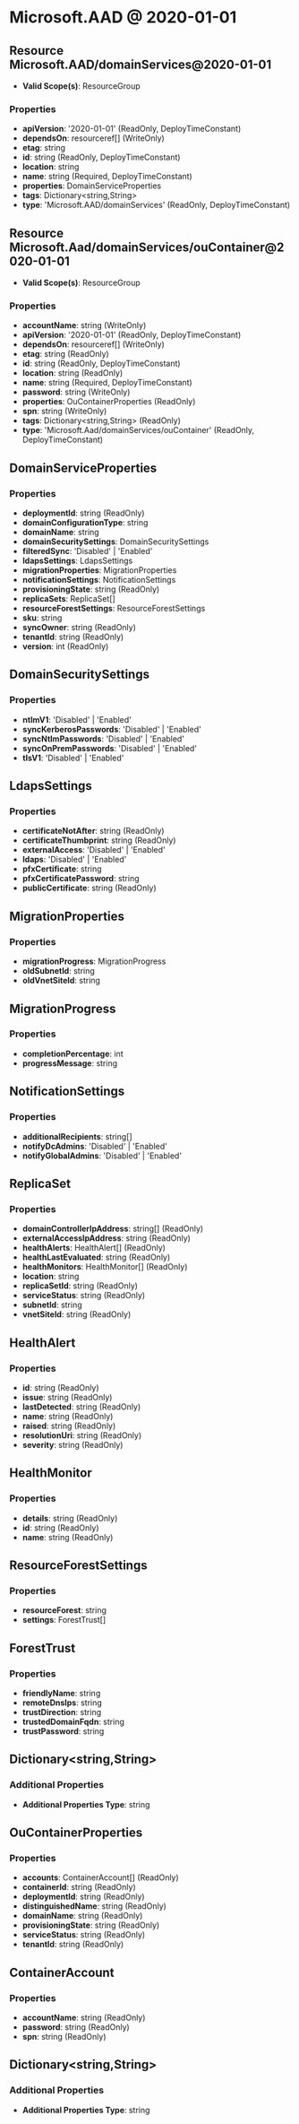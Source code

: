 # Microsoft.AAD @ 2020-01-01

## Resource Microsoft.AAD/domainServices@2020-01-01
* **Valid Scope(s)**: ResourceGroup
### Properties
* **apiVersion**: '2020-01-01' (ReadOnly, DeployTimeConstant)
* **dependsOn**: resourceref[] (WriteOnly)
* **etag**: string
* **id**: string (ReadOnly, DeployTimeConstant)
* **location**: string
* **name**: string (Required, DeployTimeConstant)
* **properties**: DomainServiceProperties
* **tags**: Dictionary<string,String>
* **type**: 'Microsoft.AAD/domainServices' (ReadOnly, DeployTimeConstant)

## Resource Microsoft.Aad/domainServices/ouContainer@2020-01-01
* **Valid Scope(s)**: ResourceGroup
### Properties
* **accountName**: string (WriteOnly)
* **apiVersion**: '2020-01-01' (ReadOnly, DeployTimeConstant)
* **dependsOn**: resourceref[] (WriteOnly)
* **etag**: string (ReadOnly)
* **id**: string (ReadOnly, DeployTimeConstant)
* **location**: string (ReadOnly)
* **name**: string (Required, DeployTimeConstant)
* **password**: string (WriteOnly)
* **properties**: OuContainerProperties (ReadOnly)
* **spn**: string (WriteOnly)
* **tags**: Dictionary<string,String> (ReadOnly)
* **type**: 'Microsoft.Aad/domainServices/ouContainer' (ReadOnly, DeployTimeConstant)

## DomainServiceProperties
### Properties
* **deploymentId**: string (ReadOnly)
* **domainConfigurationType**: string
* **domainName**: string
* **domainSecuritySettings**: DomainSecuritySettings
* **filteredSync**: 'Disabled' | 'Enabled'
* **ldapsSettings**: LdapsSettings
* **migrationProperties**: MigrationProperties
* **notificationSettings**: NotificationSettings
* **provisioningState**: string (ReadOnly)
* **replicaSets**: ReplicaSet[]
* **resourceForestSettings**: ResourceForestSettings
* **sku**: string
* **syncOwner**: string (ReadOnly)
* **tenantId**: string (ReadOnly)
* **version**: int (ReadOnly)

## DomainSecuritySettings
### Properties
* **ntlmV1**: 'Disabled' | 'Enabled'
* **syncKerberosPasswords**: 'Disabled' | 'Enabled'
* **syncNtlmPasswords**: 'Disabled' | 'Enabled'
* **syncOnPremPasswords**: 'Disabled' | 'Enabled'
* **tlsV1**: 'Disabled' | 'Enabled'

## LdapsSettings
### Properties
* **certificateNotAfter**: string (ReadOnly)
* **certificateThumbprint**: string (ReadOnly)
* **externalAccess**: 'Disabled' | 'Enabled'
* **ldaps**: 'Disabled' | 'Enabled'
* **pfxCertificate**: string
* **pfxCertificatePassword**: string
* **publicCertificate**: string (ReadOnly)

## MigrationProperties
### Properties
* **migrationProgress**: MigrationProgress
* **oldSubnetId**: string
* **oldVnetSiteId**: string

## MigrationProgress
### Properties
* **completionPercentage**: int
* **progressMessage**: string

## NotificationSettings
### Properties
* **additionalRecipients**: string[]
* **notifyDcAdmins**: 'Disabled' | 'Enabled'
* **notifyGlobalAdmins**: 'Disabled' | 'Enabled'

## ReplicaSet
### Properties
* **domainControllerIpAddress**: string[] (ReadOnly)
* **externalAccessIpAddress**: string (ReadOnly)
* **healthAlerts**: HealthAlert[] (ReadOnly)
* **healthLastEvaluated**: string (ReadOnly)
* **healthMonitors**: HealthMonitor[] (ReadOnly)
* **location**: string
* **replicaSetId**: string (ReadOnly)
* **serviceStatus**: string (ReadOnly)
* **subnetId**: string
* **vnetSiteId**: string (ReadOnly)

## HealthAlert
### Properties
* **id**: string (ReadOnly)
* **issue**: string (ReadOnly)
* **lastDetected**: string (ReadOnly)
* **name**: string (ReadOnly)
* **raised**: string (ReadOnly)
* **resolutionUri**: string (ReadOnly)
* **severity**: string (ReadOnly)

## HealthMonitor
### Properties
* **details**: string (ReadOnly)
* **id**: string (ReadOnly)
* **name**: string (ReadOnly)

## ResourceForestSettings
### Properties
* **resourceForest**: string
* **settings**: ForestTrust[]

## ForestTrust
### Properties
* **friendlyName**: string
* **remoteDnsIps**: string
* **trustDirection**: string
* **trustedDomainFqdn**: string
* **trustPassword**: string

## Dictionary<string,String>
### Additional Properties
* **Additional Properties Type**: string

## OuContainerProperties
### Properties
* **accounts**: ContainerAccount[] (ReadOnly)
* **containerId**: string (ReadOnly)
* **deploymentId**: string (ReadOnly)
* **distinguishedName**: string (ReadOnly)
* **domainName**: string (ReadOnly)
* **provisioningState**: string (ReadOnly)
* **serviceStatus**: string (ReadOnly)
* **tenantId**: string (ReadOnly)

## ContainerAccount
### Properties
* **accountName**: string (ReadOnly)
* **password**: string (ReadOnly)
* **spn**: string (ReadOnly)

## Dictionary<string,String>
### Additional Properties
* **Additional Properties Type**: string

